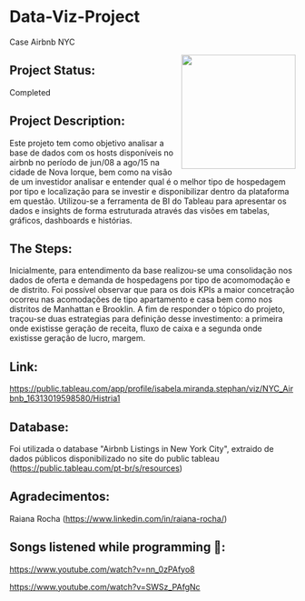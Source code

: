 # Data-Viz-Project
 Case Airbnb NYC
 
<img align="right" src="https://portuguessemmisterio.files.wordpress.com/2016/06/nova-york.jpg?w=336&h=223" alt="" width="201" height="201" />

## Project Status: 

Completed

## Project Description: 
Este projeto tem como objetivo analisar a base de dados com os hosts disponíveis no airbnb no período de jun/08 a ago/15 na cidade de Nova Iorque, bem como na visão de um investidor analisar e entender qual é o melhor tipo de hospedagem por tipo e localização para se investir e disponibilizar dentro da plataforma em questão. Utilizou-se a ferramenta de BI do Tableau para apresentar os dados e insights de forma estruturada através das visões em tabelas, gráficos, dashboards e histórias. 
## The Steps: 
Inicialmente, para entendimento da base realizou-se uma consolidação nos dados de oferta e demanda de hospedagens por tipo de acomomodação e de distrito. Foi possível observar que para os dois KPIs a maior concetração ocorreu nas acomodações de tipo apartamento e casa bem como nos distritos de Manhattan e Brooklin. A fim de responder o tópico do projeto, traçou-se duas estrategias para definição desse investimento: a primeira onde existisse geração de receita, fluxo de caixa e a segunda onde existisse geração de lucro, margem.

## Link: 
https://public.tableau.com/app/profile/isabela.miranda.stephan/viz/NYC_Airbnb_16313019598580/Histria1

## Database: 
Foi utilizada o database "Airbnb Listings in New York City", extraido de dados públicos disponibilizado no site do public tableau (https://public.tableau.com/pt-br/s/resources)

## Agradecimentos:
Raiana Rocha (https://www.linkedin.com/in/raiana-rocha/)

## Songs listened while programming 🎼: 
https://www.youtube.com/watch?v=nn_0zPAfyo8

https://www.youtube.com/watch?v=SWSz_PAfgNc

